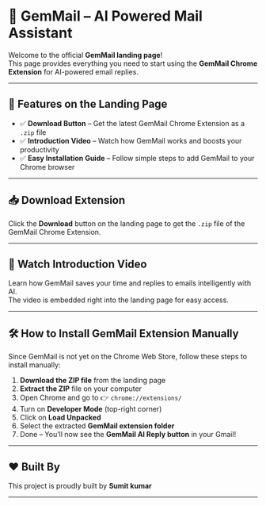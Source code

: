 # 🌟 GemMail – AI Powered Mail Assistant  

Welcome to the official **GemMail landing page**!  
This page provides everything you need to start using the **GemMail Chrome Extension** for AI-powered email replies.  

---

## 🚀 Features on the Landing Page  

- ✅ **Download Button** – Get the latest GemMail Chrome Extension as a `.zip` file  
- ✅ **Introduction Video** – Watch how GemMail works and boosts your productivity  
- ✅ **Easy Installation Guide** – Follow simple steps to add GemMail to your Chrome browser  

---

## 📥 Download Extension  

Click the **Download** button on the landing page to get the `.zip` file of the GemMail Chrome Extension.  

---

## 🎥 Watch Introduction Video  

Learn how GemMail saves your time and replies to emails intelligently with AI.  
The video is embedded right into the landing page for easy access.  

---

## 🛠️ How to Install GemMail Extension Manually  

Since GemMail is not yet on the Chrome Web Store, follow these steps to install manually:  

1. **Download the ZIP file** from the landing page  
2. **Extract the ZIP** file on your computer  
3. Open Chrome and go to 👉 `chrome://extensions/`  
4. Turn on **Developer Mode** (top-right corner)  
5. Click on **Load Unpacked**  
6. Select the extracted **GemMail extension folder**  
7. Done  – You’ll now see the **GemMail AI Reply button** in your Gmail!  

---

## ❤️ Built By  

This project is proudly built by **Sumit kumar**  

---
